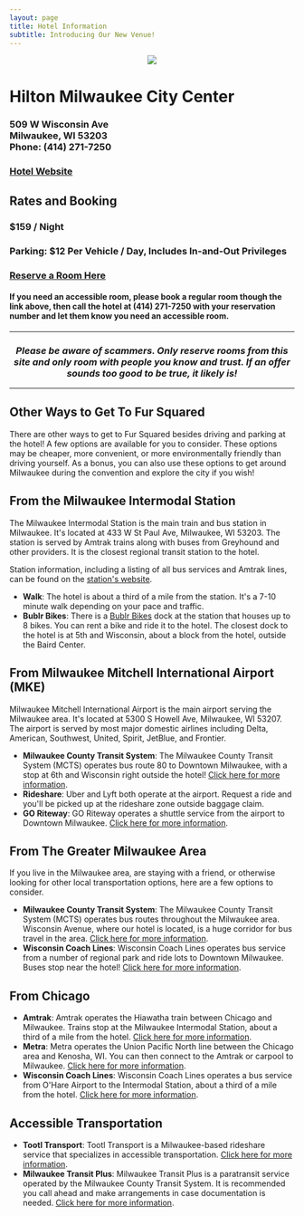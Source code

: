 ```yaml
---
layout: page
title: Hotel Information
subtitle: Introducing Our New Venue!
---
```

<div align="center">
  <img src="{{ 'assets/img/hilton_inside.jpg' | relative_url }}" />
</div>

# Hilton Milwaukee City Center
<h3>509 W Wisconsin Ave<br/>Milwaukee, WI 53203<br />
Phone: (414) 271-7250</h3>

<h3><a href="https://www3.hilton.com/en/hotels/wisconsin/hilton-milwaukee-city-center-MKEMHHF/index.html">Hotel Website</a></h3>

## Rates and Booking
<h3>$159 / Night</h3>
<h3>Parking: $12 Per Vehicle / Day, Includes In-and-Out Privileges</h3>
<h3><a href="https://www.hilton.com/en/book/reservation/rooms/?ctyhocn=MKEMHHF&arrivalDate=2024-02-22&departureDate=2024-02-26&groupCode=96L&room1NumAdults=1">Reserve a Room Here</a></h3>

<h4>If you need an accessible room, please book a regular room though the link above, then call the hotel at (414) 271-7250 with your reservation number and let them know you need an accessible room.</h4>

<hr>

<div align="center">
  <h3><em>Please be aware of scammers. Only reserve rooms from this site and only room with people you know and trust. If an offer sounds too good to be true, it likely is!</em></h3>
</div>

<hr>

## Other Ways to Get To Fur Squared

There are other ways to get to Fur Squared besides driving and parking at the hotel! A few options are available for you to consider. These options may be cheaper, more convenient, or more environmentally friendly than driving yourself. As a bonus, you can also use these options to get around Milwaukee during the convention and explore the city if you wish!

## From the Milwaukee Intermodal Station

The Milwaukee Intermodal Station is the main train and bus station in Milwaukee. It's located at 433 W St Paul Ave, Milwaukee, WI 53203. The station is served by Amtrak trains along with buses from Greyhound and other providers. It is the closest regional transit station to the hotel.

Station information, including a listing of all bus services and Amtrak lines, can be found on the [station's website](https://wisconsindot.gov/pages/travel/rail/mis.aspx).

- **Walk**: The hotel is about a third of a mile from the station. It's a 7-10 minute walk depending on your pace and traffic.
- **Bublr Bikes**: There is a [Bublr Bikes](https://bublrbikes.org) dock at the station that houses up to 8 bikes. You can rent a bike and ride it to the hotel. The closest dock to the hotel is at 5th and Wisconsin, about a block from the hotel, outside the Baird Center.

## From Milwaukee Mitchell International Airport (MKE)

Milwaukee Mitchell International Airport is the main airport serving the Milwaukee area. It's located at 5300 S Howell Ave, Milwaukee, WI 53207. The airport is served by most major domestic airlines including Delta, American, Southwest, United, Spirit, JetBlue, and Frontier.

- **Milwaukee County Transit System**: The Milwaukee County Transit System (MCTS) operates bus route 80 to Downtown Milwaukee, with a stop at 6th and Wisconsin right outside the hotel! [Click here for more information](https://www.ridemcts.com/routes-schedules/80).
- **Rideshare**: Uber and Lyft both operate at the airport. Request a ride and you'll be picked up at the rideshare zone outside baggage claim.
- **GO Riteway**: GO Riteway operates a shuttle service from the airport to Downtown Milwaukee. [Click here for more information](https://goriteway.com/ride-services/airport-transportation/).

## From The Greater Milwaukee Area

If you live in the Milwaukee area, are staying with a friend, or otherwise looking for other local transportation options, here are a few options to consider.

- **Milwaukee County Transit System**: The Milwaukee County Transit System (MCTS) operates bus routes throughout the Milwaukee area. Wisconsin Avenue, where our hotel is located, is a huge corridor for bus travel in the area. [Click here for more information](https://www.ridemcts.com/routes-schedules).
- **Wisconsin Coach Lines**: Wisconsin Coach Lines operates bus service from a number of regional park and ride lots to Downtown Milwaukee. Buses stop near the hotel! [Click here for more information](https://www.coachusa.com/wisconsin-coach).

## From Chicago

- **Amtrak**: Amtrak operates the Hiawatha train between Chicago and Milwaukee. Trains stop at the Milwaukee Intermodal Station, about a third of a mile from the hotel. [Click here for more information](https://www.amtrak.com/routes/hiawatha-train.html).
- **Metra**: Metra operates the Union Pacific North line between the Chicago area and Kenosha, WI. You can then connect to the Amtrak or carpool to Milwaukee. [Click here for more information](https://metrarail.com/maps-schedules/train-lines/UP-N).
- **Wisconsin Coach Lines**: Wisconsin Coach Lines operates a bus service from O'Hare Airport to the Intermodal Station, about a third of a mile from the hotel. [Click here for more information](https://www.coachusa.com/wisconsin-coach).

## Accessible Transportation

- **Tootl Transport**: Tootl Transport is a Milwaukee-based rideshare service that specializes in accessible transportation. [Click here for more information](https://www.ridetootl.com/milwaukee/).
- **Milwaukee Transit Plus**: Milwaukee Transit Plus is a paratransit service operated by the Milwaukee County Transit System. It is recommended you call ahead and make arrangements in case documentation is needed. [Click here for more information](https://www.ridemcts.com/accessibility/transit-plus/paratransit-service-for-visitors).
